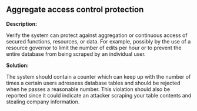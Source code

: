 
Aggregate access control protection
-------

**Description:**

 Verify the system can protect against aggregation or continuous access of secured functions, resources, or data. For example, possibly by the use of a resource governor to limit the number of edits per hour or to prevent the entire database from being scraped by an individual user.


**Solution:**

The system should contain a counter which can keep up with the number of times a certain users adressess database tables and should be rejected when he passes a reasonable number. This violation should also be reported since it could indicate an attacker scraping your table contents and stealing company information.
	